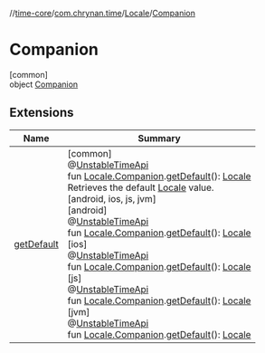 //[time-core](../../../../index.md)/[com.chrynan.time](../../index.md)/[Locale](../index.md)/[Companion](index.md)

# Companion

[common]\
object [Companion](index.md)

## Extensions

| Name | Summary |
|---|---|
| [getDefault](../../get-default.md) | [common]<br>@[UnstableTimeApi](../../-unstable-time-api/index.md)<br>fun [Locale.Companion](index.md).[getDefault](../../get-default.md)(): [Locale](../index.md)<br>Retrieves the default [Locale](../index.md) value.<br>[android, ios, js, jvm]<br>[android]<br>@[UnstableTimeApi](../../../../../time-core/time-core/com.chrynan.time/-unstable-time-api/index.md)<br>fun [Locale.Companion](index.md#2133003939%2FExtensions%2F219598131).[getDefault](../../get-default.md)(): [Locale](../index.md#-1614710943%2FExtensions%2F219598131)<br>[ios]<br>@[UnstableTimeApi](../../../../../time-core/time-core/com.chrynan.time/-unstable-time-api/index.md)<br>fun [Locale.Companion](index.md#2133003939%2FExtensions%2F74489539).[getDefault](../../get-default.md)(): [Locale](../../../../../time-core/com.chrynan.time/-locale/index.md)<br>[js]<br>@[UnstableTimeApi](../../../../../time-core/time-core/com.chrynan.time/-unstable-time-api/index.md)<br>fun [Locale.Companion](index.md#2133003939%2FExtensions%2F1894250985).[getDefault](../../get-default.md)(): [Locale](../../../../../time-core/com.chrynan.time/-locale/index.md)<br>[jvm]<br>@[UnstableTimeApi](../../../../../time-core/time-core/com.chrynan.time/-unstable-time-api/index.md)<br>fun [Locale.Companion](index.md#2133003939%2FExtensions%2F-1191170225).[getDefault](../../get-default.md)(): [Locale](../index.md#-1614710943%2FExtensions%2F-1191170225) |
